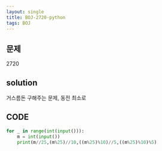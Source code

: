 ```yaml
---
layout: single
title: BOJ-2720-python 
tags: BOJ
---
```


## 문제  
2720

## solution  
거스름돈 구해주는 문제, 동전 최소로

## CODE  

```python
for _ in range(int(input())):
    m = int(input())
    print(m//25,(m%25)//10,((m%25)%10)//5,((m%25)%10)%5)
```
    
